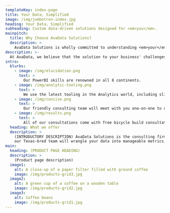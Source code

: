 ```yaml
---
templateKey: index-page
title: Your Data, Simplified
image: /img/jumbotron-index.jpg
heading: Your Data, Simplified
subheading: Custom data-driven solutions designed for <em>you</em>.
mainpitch:
  title: Why Choose AvaData Solutions?
  description: >
    AvaData Solutions is wholly committed to understanding <em>your</em> business and it's unique challenges. We'll work with you every step of the way to design, organize, clean, and create visualizations of your data. Our custom-built data pipelines cater to your company's specific needs, and we work with you to extract meaningful insights that will help grow and manage your business.
description: >-
  At AvaData, we believe that the solution to your business' challenges lies in data that already exists -- it just needs to be brought to light and presented in an understandable way. 
intro:
  blurbs:
    - image: /img/elucidation.png
      text: >
        Our PowerBI skills are renowned in all 8 continents.
    - image: /img/analytic-tooling.png
      text: >
        We use the latest tooling in the Analytics world, including slide rules, calculators and notepad.
    - image: /img/concise.png
      text: >
        Our friendly consulting team will meet with you one-on-one to discuss your needs and how we can fit into your goals.
    - image: /img/results.png
      text: >
        All of our consultations come with free bicycle build consultation, up to 20 minutes.
  heading: What we offer
  description: >
    (INTRODUCTORY DESCRIPTION) AvaData Solutions is the consulting firm for the modern-era. Ruthlessly flexible and effective, 
    our Texas-bred team will wrangle your data into manageable metrics, graphs and reports.
main:
  heading: (PRODUCT PAGE HEADING)
  description: >
    (Product page description)
  image1:
    alt: A close-up of a paper filter filled with ground coffee
    image: /img/products-grid3.jpg
  image2:
    alt: A green cup of a coffee on a wooden table
    image: /img/products-grid2.jpg
  image3:
    alt: Coffee beans
    image: /img/products-grid1.jpg
---
```

